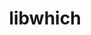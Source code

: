 ---
title: "libwhich"
layout: cache
categories: [package, develop]
meta: {"compilers": ["gcc@11.4.0"], "num_specs": 7, "num_specs_by_stack": {"e4s": 7, "root": 7, "tutorial": 7}, "oss": ["ubuntu22.04"], "platforms": ["linux"], "stacks": ["e4s", "root", "tutorial"], "targets": ["x86_64_v3"], "versions": ["1.1.0"]}
spec_details: [{"compiler": "gcc@11.4.0", "hash": "6of2zebriew32lgepo4pm7sltjvnqvub", "os": "ubuntu22.04", "platform": "linux", "size": "-", "stacks": ["e4s", "root", "tutorial"], "target": "x86_64_v3", "variants": ["build_system=generic"], "versions": ["1.1.0"]}, {"compiler": "gcc@11.4.0", "hash": "ayg2mftqpx5fmvodgjiwl4w5sjwp3acj", "os": "ubuntu22.04", "platform": "linux", "size": "-", "stacks": ["e4s", "root", "tutorial"], "target": "x86_64_v3", "variants": ["build_system=generic"], "versions": ["1.1.0"]}, {"compiler": "gcc@11.4.0", "hash": "hqkjkzx4xmwjrzkavvei7aqxdxrrk4ts", "os": "ubuntu22.04", "platform": "linux", "size": "-", "stacks": ["e4s", "root", "tutorial"], "target": "x86_64_v3", "variants": ["build_system=generic"], "versions": ["1.1.0"]}, {"compiler": "gcc@11.4.0", "hash": "klpn47hoejqnwpsbqxrbc2jalzj527bq", "os": "ubuntu22.04", "platform": "linux", "size": "-", "stacks": ["e4s", "root", "tutorial"], "target": "x86_64_v3", "variants": ["build_system=generic"], "versions": ["1.1.0"]}, {"compiler": "gcc@11.4.0", "hash": "lsxc4xxhzangt42muetsxdiefevww2gm", "os": "ubuntu22.04", "platform": "linux", "size": "-", "stacks": ["e4s", "root", "tutorial"], "target": "x86_64_v3", "variants": ["build_system=generic"], "versions": ["1.1.0"]}, {"compiler": "gcc@11.4.0", "hash": "m57ll3ccsssvxemv7ckzgzipjptjc46n", "os": "ubuntu22.04", "platform": "linux", "size": "-", "stacks": ["e4s", "root", "tutorial"], "target": "x86_64_v3", "variants": ["build_system=generic"], "versions": ["1.1.0"]}, {"compiler": "gcc@11.4.0", "hash": "z4o4avrr4rgpyomcdmvd32jpp5kw36i6", "os": "ubuntu22.04", "platform": "linux", "size": "-", "stacks": ["e4s", "root", "tutorial"], "target": "x86_64_v3", "variants": ["build_system=generic"], "versions": ["1.1.0"]}]
---